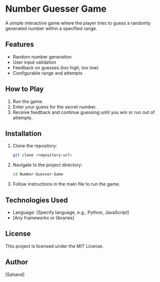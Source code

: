 # Number Guesser Game

A simple interactive game where the player tries to guess a randomly generated number within a specified range.

## Features

- Random number generation
- User input validation
- Feedback on guesses (too high, too low)
- Configurable range and attempts

## How to Play

1. Run the game.
2. Enter your guess for the secret number.
3. Receive feedback and continue guessing until you win or run out of attempts.

## Installation

1. Clone the repository:
   ```bash
   git clone <repository-url>
   ```
2. Navigate to the project directory:
   ```bash
   cd Number-Guesser-Game
   ```
3. Follow instructions in the main file to run the game.

## Technologies Used

- Language: [Specify language, e.g., Python, JavaScript]
- [Any frameworks or libraries]

## License

This project is licensed under the MIT License.

## Author

[Sahand]
